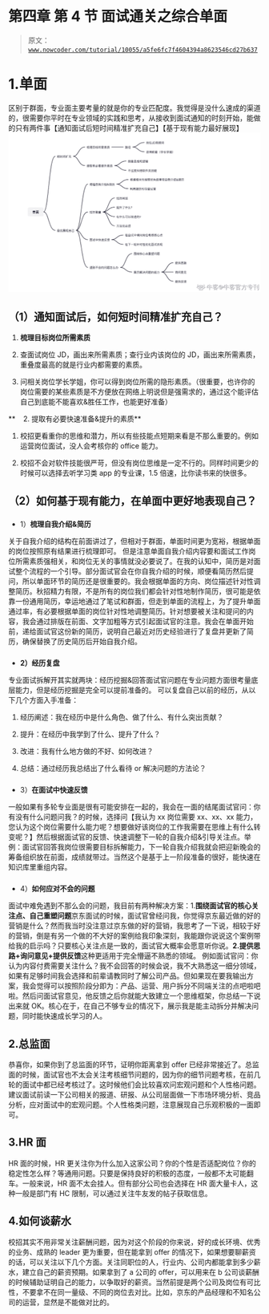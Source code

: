 # 第四章 第 4 节 面试通关之综合单面

> 原文：[`www.nowcoder.com/tutorial/10055/a5fe6fc7f4604394a8623546cd27b637`](https://www.nowcoder.com/tutorial/10055/a5fe6fc7f4604394a8623546cd27b637)

# 1.单面

区别于群面，专业面主要考量的就是你的专业匹配度。我觉得是没什么速成的渠道的，很需要你平时在专业领域的实践和思考，从接收到面试通知的时刻开始，能做的只有两件事【通知面试后短时间精准扩充自己】【基于现有能力最好展现】![](img/94a90e15fbddf8367c0060c357589ef5.png)

## （1）通知面试后，如何短时间精准扩充自己？

1.  **梳理目标岗位所需素质**

1.  查面试岗位 JD，画出来所需素质；查行业内该岗位的 JD，画出来所需素质，重叠度最高的就是行业内都需要的素质。

1.  问相关岗位学长学姐，你可以得到岗位所需的隐形素质。（很重要，也许你的岗位需要的某些素质是不方便放在网络上明说但是强需求的，通过这个能评估自己到底能不能喜欢&胜任工作，也能更好准备）

**    2\. 提取有必要快速准备&提升的素质**

1.  校招更看重你的思维和潜力，所以有些技能点短期来看是不那么重要的。例如运营岗位面试，没人会考核你的 office 能力。

1.  校招不会对软件技能很严苛，但没有岗位思维是一定不行的。同样时间更少的时候可以选择去听学习类 app 的专业课，1.5 倍速，比你读书来的快很多。

## （2）如何基于现有能力，在单面中更好地表现自己？

### 

*   1）**梳理自我介绍&简历**

关于自我介绍的结构在前面讲过了，但相对于群面，单面时间更为宽裕，根据单面的岗位按照原有结果进行梳理即可。 但是注意单面自我介绍内容要和面试工作岗位所需素质强相关，和岗位无关的事情就没必要说了。在我的认知中，简历是对面试整个流程的一个引导。部分面试官会在你自我介绍的时候，顺便看简历然后提问，所以单面环节的简历还是很重要的。我会根据单面的方向、岗位描述针对性调整简历。秋招精力有限，不是所有的岗位我们都会针对性地制作简历，很可能是依靠一份通用简历，幸运地通过了笔试和群面，但走到单面的流程上，为了提升单面通过率，有必要根据单面的岗位针对性地调整简历。针对想要被关注和提问的内容，我会通过排版在前面、文字加粗等方式引起面试官的注意。我会在单面开始前，递给面试官这份新的简历，说明自己最近对历史经验进行了复盘并更新了简历，确保替换了历史简历后开始自我介绍。

### 

*   **2）经历复盘**

专业面试拆解开其实就两块：经历挖掘&回答面试官问题在专业问题方面很考量底层能力，但是经历挖掘是完全可以提前准备的。 可以复盘自己以前的经历，从以下几个方面入手准备：

1.  经历阐述：我在经历中是什么角色、做了什么、有什么突出贡献？

1.  提升：在经历中我学到了什么、提升了什么？

1.  改进：我有什么地方做的不好、如何改进？

1.  总结：通过经历我总结出了什么看待 or 解决问题的方法论？

### 

*   3）**在面试中快速反馈**

一般如果有多轮专业面是很有可能安排在一起的，我会在一面的结尾面试官问：你有没有什么问题问我？的时候，选择问【我认为 xx 岗位需要 xx、xx、xx 能力，您认为这个岗位需要什么能力呢？想要做好该岗位的工作我需要在思维上有什么转变呢？】然后根据面试官的反馈、快速调整下一轮的自我介绍&引导关注点。举例：面试官回答我岗位很需要目标拆解能力，下一轮自我介绍我就会把迎新晚会的筹备组织放在前面，成绩就带过。当然这个是基于上一阶段准备的很好，能快速在知识库里重组内容。

### 

*   4）**如何应对不会的问题**

面试中难免遇到不那么会的问题，我目前有两种解决方案：1.**围绕面试官的核心关注点、自己重塑问题**京东面试的时候，面试官曾经问我，你觉得京东最近做的好的营销是什么？然而我当时没注意过京东做的好的营销，我思考了一下说，相较于好的营销，倒是有另一个做的不大好的案例给我印象深刻，我能跟你说说这个案例带给我的启示吗？只要核心关注点是一致的，面试官大概率会愿意听你说。**2.提供思路+询问意见+提供反馈**这种更适用于完全懵逼不熟悉的领域。 例如面试官问：你认为内容付费需要关注什么？我不会回答的时候会说，我不大熟悉这一细分领域，如果有足够时间我会选择和前辈请教同时了解公司产品。但如果现在要我输出方案，我会觉得可以按照阶段分即为：产品、运营、用户拆分不同端关注的点吧啦吧啦。然后问面试官意见，他反馈之后你就能大致建立一个思维框架，你总结一下说出来就 OK。核心在于，在自己不够专业的情况下，展示我是能主动拆分并解决问题，同时能快速成长学习的人。

## 2.总监面

恭喜你，如果你到了总监面的环节，证明你距离拿到 offer 已经非常接近了。总监面的时候，面试官也不太会关注考核细节问题的，因为你的细节问题考核，在前几轮的面试中都已经考核过了。这时候他们会比较喜欢问宏观问题和个人性格问题。建议面试前读一下公司相关的报道、研报、从公司层面做一下市场环境分析、竞品分析，应对面试中的宏观问题。个人性格类问题，注意展现自己乐观积极的一面即可。

## 3.HR 面

HR 面的时候，HR 更关注你为什么加入这家公司？你的个性是否适配岗位？你的稳定性怎么样？等通用问题。只要是保持良好的积极的态度，一般都不太可能翻车。一般来说，HR 面不太会挂人。但有部分公司也会选择在 HR 面大量卡人，这种一般是部门有 HC 限制，可以通过关注牛友发的帖子获取信息。

## 4.如何谈薪水

校招其实不用非常关注薪酬问题，因为对这个阶段的你来说，好的成长环境、优秀的业务、成熟的 leader 更为重要，但在能拿到 offer 的情况下，如果想要聊薪资的话，可以关注以下几个方面。关注同职位的人，行业内、公司内都能拿到多少薪水，建立自己的薪资预期。如果拿到了 a 公司的 offer，可以用来在 b 公司谈薪酬的时候辅助证明自己的能力，以争取好的薪资。当然前提是两个公司及岗位有可比性，不要拿不在同一量级、不同的岗位去对比。比如，京东的产品经理和不知名公司的运营，显然是不能做对比的。